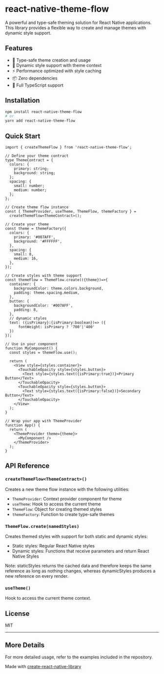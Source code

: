 # react-native-theme-flow

A powerful and type-safe theming solution for React Native applications. This library provides a flexible way to create and manage themes with dynamic style support.

## Features

- 🎨 Type-safe theme creation and usage
- 🔄 Dynamic style support with theme context
- ⚡️ Performance optimized with style caching
- 📦 Zero dependencies
- 🎯 Full TypeScript support

## Installation

```sh
npm install react-native-theme-flow
# or
yarn add react-native-theme-flow
```

## Quick Start

```tsx
import { createThemeFlow } from 'react-native-theme-flow';

// Define your theme contract
type ThemeContract = {
  colors: {
    primary: string;
    background: string;
  };
  spacing: {
    small: number;
    medium: number;
  };
};

// Create theme flow instance
const { ThemeProvider, useTheme, ThemeFlow, themeFactory } =
  createThemeFlow<ThemeContract>();

// Create your theme
const theme = themeFactory({
  colors: {
    primary: '#007AFF',
    background: '#FFFFFF',
  },
  spacing: {
    small: 8,
    medium: 16,
  },
});

// Create styles with theme support
const themeFlow = ThemeFlow.create(({theme})=>{
  container: {
    backgroundColor: theme.colors.background,
    padding: theme.spacing.medium,
  },
  button: {
    backgroundColor: '#007AFF',
    padding: 8,
  },
  // dynamic styles
  text: ({isPrimary}:{isPrimary:boolean})=> ({
      fontWeight: isPrimary ? '700'|'400'
  })
});

// Use in your component
function MyComponent() {
  const styles = themeFlow.use();

  return (
    <View style={styles.container}>
      <TouchableOpacity style={styles.button}>
        <Text style={styles.text({isPrimary:true})}>Primary Button</Text>
      </TouchableOpacity>
      <TouchableOpacity style={styles.button}>
        <Text style={styles.text({isPrimary:false})}>Secondary Button</Text>
      </TouchableOpacity>
    </View>
  );
}

// Wrap your app with ThemeProvider
function App() {
  return (
    <ThemeProvider theme={theme}>
      <MyComponent />
    </ThemeProvider>
  );
}
```

## API Reference

### `createThemeFlow<ThemeContract>()`

Creates a new theme flow instance with the following utilities:

- `ThemeProvider`: Context provider component for theme
- `useTheme`: Hook to access the current theme
- `ThemeFlow`: Object for creating themed styles
- `themeFactory`: Function to create type-safe themes

### `ThemeFlow.create(namedStyles)`

Creates themed styles with support for both static and dynamic styles:

- Static styles: Regular React Native styles
- Dynamic styles: Functions that receive parameters and return React Native Styles

Note: staticStyles returns the cached data and therefore keeps the same reference as long as nothing changes, whereas dynamicStyles produces a new reference on every render.

### `useTheme()`

Hook to access the current theme context.

## License

MIT

---

## More Details

For more detailed usage, refer to the examples included in the repository.

Made with [create-react-native-library](https://github.com/callstack/react-native-builder-bob)
